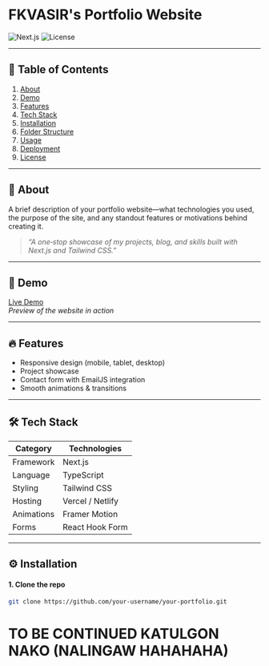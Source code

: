 # FKVASIR's Portfolio Website  
![Next.js](https://img.shields.io/badge/Next.js-000000?style=for-the-badge&logo=nextdotjs&logoColor=white) ![License](https://img.shields.io/badge/License-GNU-blue.svg)

---

## 🌟 Table of Contents
1. [About](#about)  
2. [Demo](#demo)  
3. [Features](#features)  
4. [Tech Stack](#tech-stack)  
5. [Installation](#installation)  
6. [Folder Structure](#folder-structure)  
7. [Usage](#usage)  
8. [Deployment](#deployment)  
10. [License](#license)  

---

## 💬 About
A brief description of your portfolio website—what technologies you used, the purpose of the site, and any standout features or motivations behind creating it.

> _“A one‑stop showcase of my projects, blog, and skills built with Next.js and Tailwind CSS.”_

---

## 🚀 Demo
[Live Demo](https://fkvasir.vercel.app)  
_Preview of the website in action_

---

## 🔥 Features
- Responsive design (mobile, tablet, desktop)  
- Project showcase
- Contact form with EmailJS integration  
- Smooth animations & transitions  

---

## 🛠 Tech Stack

| Category   | Technologies                         |
|------------|--------------------------------------|
| Framework  | Next.js                              |
| Language   | TypeScript                           |
| Styling    | Tailwind CSS                         |
| Hosting    | Vercel / Netlify                     |
| Animations | Framer Motion                        |
| Forms      | React Hook Form                      |

---

## ⚙️ Installation
#### 1. **Clone the repo**  
   ```bash
   git clone https://github.com/your-username/your-portfolio.git
   ```

# TO BE CONTINUED KATULGON NAKO (NALINGAW HAHAHAHA)
   
